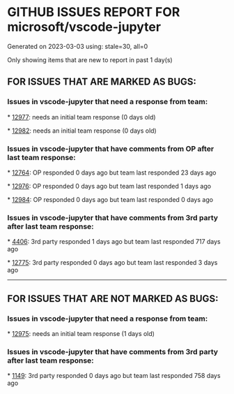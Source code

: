 
# GITHUB ISSUES REPORT FOR microsoft/vscode-jupyter


Generated on 2023-03-03 using: stale=30, all=0


Only showing items that are new to report in past 1 day(s)


## FOR ISSUES THAT ARE MARKED AS BUGS:


### Issues in vscode-jupyter that need a response from team:


\* [12977](https://github.com/microsoft/vscode-jupyter/issues/12977 "Extraneous output in edge cases with notebook.output.textLineLimit"): needs an initial team response (0 days old)

\* [12982](https://github.com/microsoft/vscode-jupyter/issues/12982 "debug vscode interactive window opens files from different project as readonly"): needs an initial team response (0 days old)

### Issues in vscode-jupyter that have comments from OP after last team response:


\* [12764](https://github.com/microsoft/vscode-jupyter/issues/12764 "Cannot open and run a Jupyter Notebook inside a workspace"): OP responded 0 days ago but team last responded 23 days ago

\* [12976](https://github.com/microsoft/vscode-jupyter/issues/12976 "ModuleNotFoundError while trying to import project modules"): OP responded 0 days ago but team last responded 1 days ago

\* [12984](https://github.com/microsoft/vscode-jupyter/issues/12984 "jupyter notebooks hanging on &quot;Detecting Kernels&quot;"): OP responded 0 days ago but team last responded 0 days ago

### Issues in vscode-jupyter that have comments from 3rd party after last team response:


\* [4406](https://github.com/microsoft/vscode-jupyter/issues/4406 "Scroll settings are not honored in Native Notebook"): 3rd party responded 1 days ago but team last responded 717 days ago

\* [12775](https://github.com/microsoft/vscode-jupyter/issues/12775 "Constantly Reconnecting to the Python kernel"): 3rd party responded 0 days ago but team last responded 3 days ago

---

## FOR ISSUES THAT ARE NOT MARKED AS BUGS:


### Issues in vscode-jupyter that need a response from team:


\* [12975](https://github.com/microsoft/vscode-jupyter/issues/12975 "disable follow link on command output in interactive window"): needs an initial team response (1 days old)

### Issues in vscode-jupyter that have comments from 3rd party after last team response:


\* [1149](https://github.com/microsoft/vscode-jupyter/issues/1149 "Dataviewer needs export and copy"): 3rd party responded 0 days ago but team last responded 758 days ago
